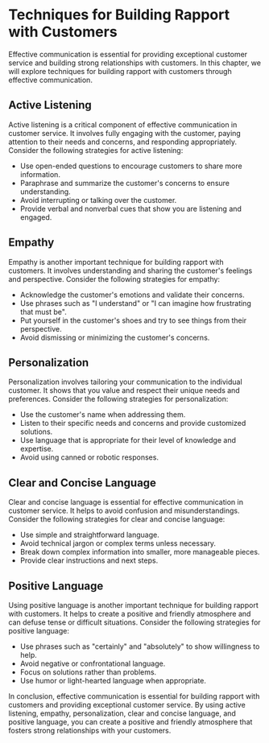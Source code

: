 # Techniques for Building Rapport with Customers

Effective communication is essential for providing exceptional customer service and building strong relationships with customers. In this chapter, we will explore techniques for building rapport with customers through effective communication.

Active Listening
----------------

Active listening is a critical component of effective communication in customer service. It involves fully engaging with the customer, paying attention to their needs and concerns, and responding appropriately. Consider the following strategies for active listening:

* Use open-ended questions to encourage customers to share more information.
* Paraphrase and summarize the customer's concerns to ensure understanding.
* Avoid interrupting or talking over the customer.
* Provide verbal and nonverbal cues that show you are listening and engaged.

Empathy
-------

Empathy is another important technique for building rapport with customers. It involves understanding and sharing the customer's feelings and perspective. Consider the following strategies for empathy:

* Acknowledge the customer's emotions and validate their concerns.
* Use phrases such as "I understand" or "I can imagine how frustrating that must be".
* Put yourself in the customer's shoes and try to see things from their perspective.
* Avoid dismissing or minimizing the customer's concerns.

Personalization
---------------

Personalization involves tailoring your communication to the individual customer. It shows that you value and respect their unique needs and preferences. Consider the following strategies for personalization:

* Use the customer's name when addressing them.
* Listen to their specific needs and concerns and provide customized solutions.
* Use language that is appropriate for their level of knowledge and expertise.
* Avoid using canned or robotic responses.

Clear and Concise Language
--------------------------

Clear and concise language is essential for effective communication in customer service. It helps to avoid confusion and misunderstandings. Consider the following strategies for clear and concise language:

* Use simple and straightforward language.
* Avoid technical jargon or complex terms unless necessary.
* Break down complex information into smaller, more manageable pieces.
* Provide clear instructions and next steps.

Positive Language
-----------------

Using positive language is another important technique for building rapport with customers. It helps to create a positive and friendly atmosphere and can defuse tense or difficult situations. Consider the following strategies for positive language:

* Use phrases such as "certainly" and "absolutely" to show willingness to help.
* Avoid negative or confrontational language.
* Focus on solutions rather than problems.
* Use humor or light-hearted language when appropriate.

In conclusion, effective communication is essential for building rapport with customers and providing exceptional customer service. By using active listening, empathy, personalization, clear and concise language, and positive language, you can create a positive and friendly atmosphere that fosters strong relationships with your customers.
